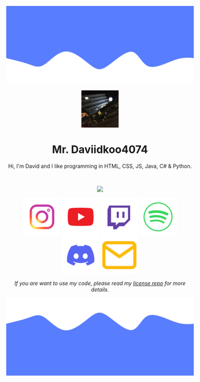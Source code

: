 ![Header](./resources/header.png)
<p align="center">
    <img src="./resources/Daviidkoo4074.png" width="100">
</p>

<h1 align="center">Mr. Daviidkoo4074</h1>
<p align="center">Hi, I'm David and I like programming in HTML, CSS, JS, Java, C# & Python.</p>

<br />

<p align="center">
 <img src="https://github-readme-stats.vercel.app/api?username=daviidkoo4074&hide_title=true&count_private=true&show_icons=true&theme=github_dark&hide_border=true&bg_color=00000000"/>
</p>

<p float="left" align="center">
    <a href="https://www.instagram.com/daviidkoooo4074/" title="Instagram"><img src="./resources/Instagram.svg" width="100"></a>
    <a href="https://www.youtube.com/channel/UC_ikZ4mm5eJW72b5jdeRLgg" title="YouTube"><img src="./resources/YouTube.svg" width="100"></a>
    <a href="https://twitch.tv/daviidkoo4074" title="Twitch"><img src="./resources/Twitch.svg" width="100"></a>
    <a href="https://open.spotify.com/user/c7xiktprxevjnp9x8mtsexjog" title="Spotify"><img src="./resources/Spotify.svg" width="100"></a>
    <a href="https://dsc.gg/darkclient" title="Discord"><img src="./resources/Discord.svg" width="100"></a>
    <a href="mailto:mudrostdosveta@gmail.com?subject=Hi!" title="Email me"><img src="./resources/Email.svg" width="100"></a>
</p>

<p align="center"><i>If you are want to use my code, please read my <a href="https://github.com/daviidkoo4074/License">license repo</a> for more details.</i></p>

![Footer](./resources/footer.png)
